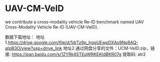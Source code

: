 # UAV-CM-VeID
we contribute a cross-modality vehicle Re-ID benchmark named UAV Cross-Modality Vehicle Re-ID (UAV-CM-VeID).


数据下载地址：
地址1.https://drive.google.com/file/d/1drTz9p_IrggUEwpDXAs9Np8AQ-atpB3O/view?usp=drive_link
地址2.通过网盘分享的文件：UCM-VeID.zip，链接: https://pan.baidu.com/s/1ZYRk4STEqWRKEKIdBKR07g 提取码: atr2


